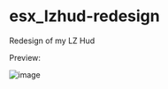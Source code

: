 # esx_lzhud-redesign

Redesign of my LZ Hud

Preview:

![image](https://user-images.githubusercontent.com/94126308/169097276-166db5ff-e533-48b0-8cc5-6ef02000be26.png)
